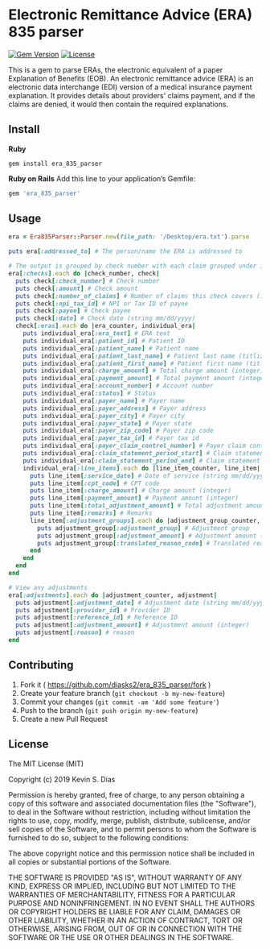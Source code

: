 # Electronic Remittance Advice (ERA) 835 parser

[![Gem Version](https://badge.fury.io/rb/era_835_parser.svg)](http://badge.fury.io/rb/era_835_parser) [![License](https://img.shields.io/badge/license-MIT-brightgreen.svg?style=flat)](https://github.com/diasks2/era_835_parser/blob/master/LICENSE.txt)

This is a gem to parse ERAs, the electronic equivalent of a paper Explanation of Benefits (EOB). An electronic remittance advice (ERA) is an electronic data interchange (EDI) version of a medical insurance payment explanation. It provides details about providers' claims payment, and if the claims are denied, it would then contain the required explanations.

## Install

**Ruby**
```
gem install era_835_parser
```

**Ruby on Rails**
Add this line to your application’s Gemfile:
```ruby
gem 'era_835_parser'
```

## Usage

```ruby
era = Era835Parser::Parser.new(file_path: '/Desktop/era.txt').parse

puts era[:addressed_to] # The person/name the ERA is addressed to

# The output is grouped by check number with each claim grouped under its respective check
era[:checks].each do |check_number, check|
  puts check[:check_number] # Check number
  puts check[:amount] # Check amount
  puts check[:number_of_claims] # Number of claims this check covers (integer)
  puts check[:npi_tax_id] # NPI or Tax ID of payee
  puts check[:payee] # Check payee
  puts check[:date] # Check date (string mm/dd/yyyy)
  check[:eras].each do |era_counter, individual_era|
    puts individual_era[:era_text] # ERA text
    puts individual_era[:patient_id] # Patient ID
    puts individual_era[:patient_name] # Patient name
    puts individual_era[:patient_last_name] # Patient last name (titlized)
    puts individual_era[:patient_first_name] # Patient first name (titlized)
    puts individual_era[:charge_amount] # Total charge amount (integer)
    puts individual_era[:payment_amount] # Total payment amount (integer)
    puts individual_era[:account_number] # Account number
    puts individual_era[:status] # Status
    puts individual_era[:payer_name] # Payer name
    puts individual_era[:payer_address] # Payer address
    puts individual_era[:payer_city] # Payer city
    puts individual_era[:payer_state] # Payer state
    puts individual_era[:payer_zip_code] # Payer zip code
    puts individual_era[:payer_tax_id] # Payer tax id
    puts individual_era[:payer_claim_control_number] # Payer claim control number
    puts individual_era[:claim_statement_period_start] # Claim statement period start
    puts individual_era[:claim_statement_period_end] # Claim statement period end
    individual_era[:line_items].each do |line_item_counter, line_item|
      puts line_item[:service_date] # Date of service (string mm/dd/yyyy)
      puts line_item[:cpt_code] # CPT code
      puts line_item[:charge_amount] # Charge amount (integer)
      puts line_item[:payment_amount] # Payment amount (integer)
      puts line_item[:total_adjustment_amount] # Total adjustment amount (integer)
      puts line_item[:remarks] # Remarks
      line_item[:adjustment_groups].each do |adjustment_group_counter, adjustment_group|
        puts adjustment_group[:adjustment_group] # Adjustment group
        puts adjustment_group[:adjustment_amount] # Adjustment amount (integer)
        puts adjustment_group[:translated_reason_code] # Translated reason code
      end
    end
  end
end

# View any adjustments
era[:adjustments].each do |adjustment_counter, adjustment|
  puts adjustment[:adjustment_date] # Adjustment date (string mm/dd/yyyy)
  puts adjustment[:provider_id] # Provider ID
  puts adjustment[:reference_id] # Reference ID
  puts adjustment[:adjustment_amount] # Adjustment amount (integer)
  puts adjustment[:reason] # reason
end

```

## Contributing

1. Fork it ( https://github.com/diasks2/era_835_parser/fork )
2. Create your feature branch (`git checkout -b my-new-feature`)
3. Commit your changes (`git commit -am 'Add some feature'`)
4. Push to the branch (`git push origin my-new-feature`)
5. Create a new Pull Request

## License

The MIT License (MIT)

Copyright (c) 2019 Kevin S. Dias

Permission is hereby granted, free of charge, to any person obtaining a copy
of this software and associated documentation files (the "Software"), to deal
in the Software without restriction, including without limitation the rights
to use, copy, modify, merge, publish, distribute, sublicense, and/or sell
copies of the Software, and to permit persons to whom the Software is
furnished to do so, subject to the following conditions:

The above copyright notice and this permission notice shall be included in
all copies or substantial portions of the Software.

THE SOFTWARE IS PROVIDED "AS IS", WITHOUT WARRANTY OF ANY KIND, EXPRESS OR
IMPLIED, INCLUDING BUT NOT LIMITED TO THE WARRANTIES OF MERCHANTABILITY,
FITNESS FOR A PARTICULAR PURPOSE AND NONINFRINGEMENT. IN NO EVENT SHALL THE
AUTHORS OR COPYRIGHT HOLDERS BE LIABLE FOR ANY CLAIM, DAMAGES OR OTHER
LIABILITY, WHETHER IN AN ACTION OF CONTRACT, TORT OR OTHERWISE, ARISING FROM,
OUT OF OR IN CONNECTION WITH THE SOFTWARE OR THE USE OR OTHER DEALINGS IN
THE SOFTWARE.